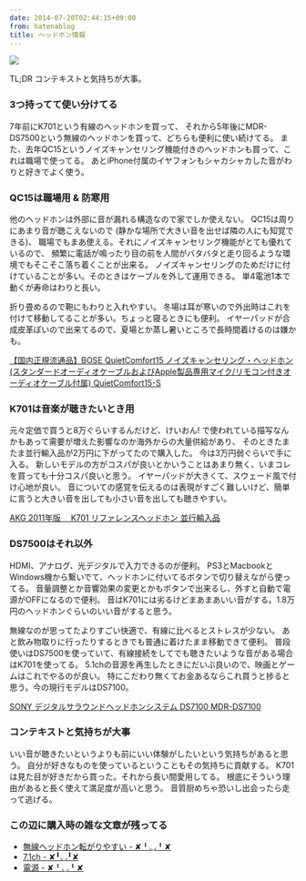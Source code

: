 ```yaml
---
date: 2014-07-20T02:44:15+09:00
from: hatenablog
title: ヘッドホン情報
---
```

![](http://cdn-ak.f.st-hatena.com/images/fotolife/r/r7kamura/20140720/20140720030013.png)

TL;DR コンテキストと気持ちが大事。

### 3つ持ってて使い分けてる

7年前にK701という有線のヘッドホンを買って、 それから5年後にMDR-DS7500という無線のヘッドホンを買って、どちらも便利に使い続けてる。 また、去年QC15というノイズキャンセリング機能付きのヘッドホンも買って、これは職場で使ってる。 あとiPhone付属のイヤフォンもシャカシャカした音がわりと好きでよく使う。

### QC15は職場用 & 防寒用

他のヘッドホンは外部に音が漏れる構造なので家でしか使えない。 QC15は周りにあまり音が聴こえないので (静かな場所で大きい音を出せば隣の人にも知覚できる)、 職場でもまあ使える。それにノイズキャンセリング機能がとても優れているので、 頻繁に電話が鳴ったり目の前を人間がバタバタと走り回るような環境でもそこそこ落ち着くことが出来る。 ノイズキャンセリングのためだけに付けていることが多い。そのときはケーブルを外して運用できる。 単4電池1本で動くが寿命はわりと長い。

折り畳めるので鞄にもわりと入れやすい。 冬場は耳が寒いので外出時はこれを付けて移動してることが多い。ちょっと寝るときにも便利。 イヤーパッドが合成皮革ぽいので出来てるので、夏場とか蒸し暑いところで長時間着けるのは嫌かも。

[【国内正規流通品】BOSE QuietComfort15 ノイズキャンセリング・ヘッドホン (スタンダードオーディオケーブルおよびApple製品専用マイク/リモコン付きオーディオケーブル付属) QuietComfort15-S](http://www.amazon.co.jp/exec/obidos/ASIN/B0056Z73FY/r7kamura07-22/)
### K701は音楽が聴きたいとき用

元々定価で買うと8万ぐらいするんだけど、けいおん! で使われている描写なんかもあって需要が増えた影響なのか海外からの大量供給があり、 そのときたまたま並行輸入品が2万円に下がってたので購入した。 今は3万円弱ぐらいで手に入る。 新しいモデルの方がコスパが良いとかいうことはあまり無く、いまコレを買っても十分コスパ良いと思う。 イヤーパッドが大きくて、スウェード風で付け心地が良い。 音についての感覚を伝えるのは表現がすごく難しいけど、簡単に言うと大きい音を出しても小さい音を出しても聴きやすい。

[AKG 2011年版　 K701 リファレンスヘッドホン 並行輸入品](http://www.amazon.co.jp/exec/obidos/ASIN/B000EBBJ6Y/r7kamura07-22/)
### DS7500はそれ以外

HDMI、アナログ、光デジタルで入力できるのが便利。 PS3とMacbookとWindows機から繋いでて、ヘッドホンに付いてるボタンで切り替えながら使ってる。 音量調整とか音響効果の変更とかもボタンで出来るし、外すと自動で電源がOFFになるので便利。 音はK701には劣るけどまあまあいい音がする。1.8万円のヘッドホンぐらいのいい音がすると思う。

無線なのが思ってたよりすごい快適で、有線に比べるとストレスが少ない。 あと飲み物取りに行ったりするときでも普通に着けたまま移動できて便利。 普段使いはDS7500を使っていて、有線接続をしてでも聴きたいような音がある場合はK701を使ってる。 5.1chの音源を再生したときにだいぶ良いので、映画とゲームはこれでやるのが良い。 特にこだわり無くてお金あるならこれ買うと捗ると思う。今の現行モデルはDS7100。

[SONY デジタルサラウンドヘッドホンシステム DS7100 MDR-DS7100](http://www.amazon.co.jp/exec/obidos/ASIN/B002PF2DEE/r7kamura07-22/)
### コンテキストと気持ちが大事

いい音が聴きたいというよりも前にいい体験がしたいという気持ちがあると思う。 自分が好きなものを使っているということもその気持ちに貢献する。 K701は見た目が好きだから買った。それから長い間愛用してる。 根底にそういう理由があると長く使えて満足度が高いと思う。 音質厨めちゃ恐いし出会ったら走って逃げる。

### この辺に購入時の雑な文章が残ってる

- [無線ヘッドホン転がりやすい - ✘╹◡╹✘](http://r7kamura.hatenablog.com/entry/2012/08/22/005021)
- [7.1ch - ✘╹◡╹✘](http://r7kamura.hatenablog.com/entry/2012/08/10/135239)
- [電源 - ✘╹◡╹✘](http://r7kamura.hatenablog.com/entry/2012/08/17/162244)
